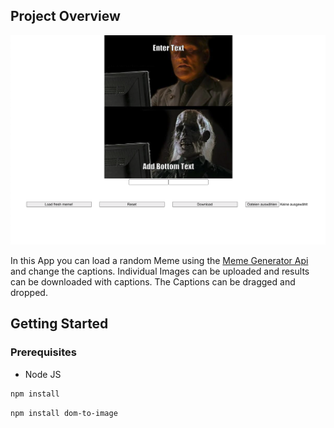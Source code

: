 ## Project Overview

![Project Overview](img/interface.png)

In this App you can load a random Meme using the [Meme Generator Api](https://imgflip.com/api) and change the captions.
Individual Images can be uploaded and results can be downloaded with captions.
The Captions can be dragged and dropped.

## Getting Started

### Prerequisites

* Node JS
```sh
npm install
```
```sh
npm install dom-to-image
```

